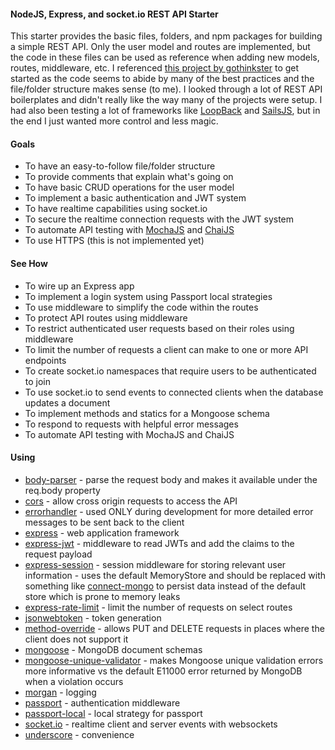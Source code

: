 <h4>NodeJS, Express, and socket.io REST API Starter</h4>
<p>
This starter provides the basic files, folders, and npm packages for building a simple REST API. Only the user model and routes are implemented, but the code in these files can be used as reference when adding new models, routes, middleware, etc. I referenced <a href='https://github.com/gothinkster/node-express-realworld-example-app' target='_blank'>this project by gothinkster</a> to get started as the code seems to abide by many of the best practices and the file/folder structure makes sense (to me). I looked through a lot of REST API boilerplates and didn't really like the way many of the projects were setup. I had also been testing a lot of frameworks like <a href='https://loopback.io' target='_blank'>LoopBack</a> and <a href='https://sailsjs.com' target='_blank'>SailsJS</a>, but in the end I just wanted more control and less magic.
</p>
<h4>Goals</h4>
<ul>
  <li>To have an easy-to-follow file/folder structure</li>
  <li>To provide comments that explain what's going on</li>
  <li>To have basic CRUD operations for the user model</li>
  <li>To implement a basic authentication and JWT system</li>
  <li>To have realtime capabilities using socket.io</li>
  <li>To secure the realtime connection requests with the JWT system</li>
  <li>To automate API testing with <a href='https://mochajs.org/' target='_blank'>MochaJS</a> and <a href='www.chaijs.com' target='_blank'>ChaiJS</a></li>
  <li>To use HTTPS (this is not implemented yet)</li>
</ul>
<h4>See How</h4>
<ul>
  <li>To wire up an Express app</li>
  <li>To implement a login system using Passport local strategies</li>
  <li>To use middleware to simplify the code within the routes</li>
  <li>To protect API routes using middleware</li>
  <li>To restrict authenticated user requests based on their roles using middleware</li>
  <li>To limit the number of requests a client can make to one or more API endpoints</li>
  <li>To create socket.io namespaces that require users to be authenticated to join</li>
  <li>To use socket.io to send events to connected clients when the database updates a document</li>
  <li>To implement methods and statics for a Mongoose schema</li>
  <li>To respond to requests with helpful error messages</li>
  <li>To automate API testing with MochaJS and ChaiJS</li>
</ul>
<h4>Using</h4>
<ul>
  <li><a href='https://www.npmjs.com/package/body-parser' target='_blank'>body-parser</a> - parse the request body and makes it available under the req.body property</li>
  <li><a href='https://www.npmjs.com/package/cors' target='_blank'>cors</a> - allow cross origin requests to access the API</li>
  <li><a href='https://www.npmjs.com/package/errorhandler' target='_blank'>errorhandler</a> - used ONLY during development for more detailed error messages to be sent back to the client
  <li><a href='https://www.npmjs.com/package/express' target='_blank'>express</a> - web application framework</li>
  <li><a href='https://www.npmjs.com/package/express-jwt' target='_blank'>express-jwt</a> - middleware to read JWTs and add the claims to the request payload</li>
  <li><a href='https://www.npmjs.com/package/express-session' target='_blank'>express-session</a> - session middleware for storing relevant user information - uses the default MemoryStore and should be replaced with something like <a href='https://npmjs.com/package/connect-mongo' target='_blank'>connect-mongo</a> to persist data instead of the default store which is prone to memory leaks
  <li><a href='https://www.npmjs.com/package/express-rate-limit' target='_blank'>express-rate-limit</a> - limit the number of requests on select routes</li>
  <li><a href='https://www.npmjs.com/package/jsonwebtoken' target='_blank'>jsonwebtoken</a> - token generation</li>
  <li><a href='https://www.npmjs.com/package/method-override' target='_blank'>method-override</a> - allows PUT and DELETE requests in places where the client does not support it
  <li><a href='https://www.npmjs.com/package/mongoose' target='_blank'>mongoose</a> - MongoDB document schemas</li>
  <li><a href='https://www.npmjs.com/package/mongoose-unique-validator' target='_blank'>mongoose-unique-validator</a> - makes Mongoose unique validation errors more informative vs the default E11000 error returned by MongoDB when a violation occurs
  <li><a href='https://www.npmjs.com/package/morgan' target='_blank'>morgan</a> - logging
  <li><a href='https://www.npmjs.com/package/passport' target='_blank'>passport</a> - authentication middleware</li>
  <li><a href='https://www.npmjs.com/package/passport-local' target='_blank'>passport-local</a> - local strategy for passport</li>
  <li><a href='https://www.npmjs.com/package/socket.io' target='_blank'>socket.io</a> - realtime client and server events with websockets</li>
  <li><a href='https://www.npmjs.com/package/underscore' target='_blank'>underscore</a> - convenience</li>
</ul>
